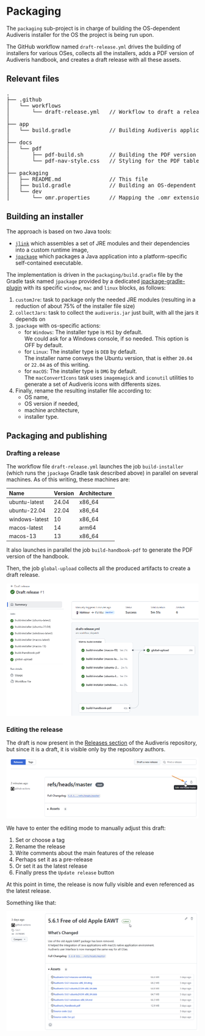 # Packaging

The `packaging` sub-project is in charge of building the OS-dependent Audiveris installer
for the OS the project is being run upon.

The GitHub workflow named `draft-release.yml` drives the building of installers for various OSes,
collects all the installers, adds a PDF version of Audiveris handbook,
and creates a draft release with all these assets.

## Relevant files

<pre>
.
├── .github
│   └── workflows
│       └── draft-release.yml   // Workflow to draft a release
│
├── app
│   └── build.gradle            // Building Audiveris application
│
├── docs
│   └── pdf
│       ├── pdf-build.sh        // Building the PDF version of handbook
│       └── pdf-nav-style.css   // Styling for the PDF table of contents
│
├── packaging
│   ├── README.md               // This file
│   ├── build.gradle            // Building an OS-dependent installer
│   └── dev
│       └── omr.properties      // Mapping the .omr extension to Audiveris application
</pre>

## Building an installer

The approach is based on two Java tools:
- [`jlink`](https://docs.oracle.com/en/java/javase/17/docs/specs/man/jlink.html)
which assembles a set of JRE  modules and their dependencies into a custom runtime image,
- [`jpackage`](https://docs.oracle.com/en/java/javase/21/docs/specs/man/jpackage.html)
which packages a Java application into a platform-specific self-contained executable.

The implementation is driven in the `packaging/build.gradle` file by the Gradle task named `jpackage`
provided by a dedicated [jpackage-gradle-plugin](https://github.com/petr-panteleyev/jpackage-gradle-plugin)
with its specific `window`, `mac` and `linux` blocks, as follows:
1. `customJre`: task to package only the needed JRE modules
(resulting in a reduction of about 75% of the installer file size)
2. `collectJars`: task to collect the `audiveris.jar` just built, with all the jars it depends on
3. `jpackage` with os-specific actions:
    - for `Windows`: The installer type is `MSI` by default.  
    We could ask for a Windows console, if so needed. This option is OFF by default.
    - for `Linux`: The installer type is `DEB` by default.  
    The installer name conveys the Ubuntu version, that is either `20.04` or `22.04` as of this writing.
    - for `macOS`: The installer type is `DMG` by default.  
    The `macConvertIcons` task uses `imagemagick` and `iconutil` utilities
    to generate a set of Audiveris icons with differents sizes.
4. Finally, rename the resulting installer file according to:
    - OS name,
    - OS version if needed,
    - machine architecture,
    - installer type.

## Packaging and publishing

### Drafting a release

The workflow file `draft-release.yml` launches the job `build-installer`
(which runs the `jpackage` Gradle task described above) in parallel on several machines.
As of this writing, these machines are:

| Name           | Version | Architecture |
| :---           | :---    | :--- | 
| ubuntu-latest  | 24.04   | x86_64 |
| ubuntu-22.04   | 22.04   | x86_64 | 
| windows-latest | 10      | x86_64 |
| macos-latest   | 14      | arm64  | 
| macos-13       | 13      | x86_64 |

It also launches in parallel the job `build-handbook-pdf` to generate the PDF version of the handbook.

Then, the job `global-upload` collects all the produced artifacts to create a draft release.

![](./draft-release.png)

### Editing the release

The draft is now present in the [Releases section](https://github.com/Audiveris/audiveris/releases)
of the Audiveris repository, but since it is a draft, it is visible only by the repository authors.

![](./edit-release.png)

We have to enter the editing mode to manually adjust this draft:
1. Set or choose a tag
2. Rename the release
3. Write comments about the main features of the release
4. Perhaps set it as a pre-release
5. Or set it as the latest release
6. Finally press the `Update release` button

At this point in time, the release is now fully visible and even referenced as the latest release.

Something like that:

![](./latest-release.png)

